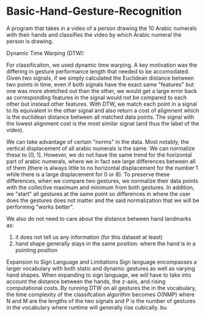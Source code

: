 # Basic-Hand-Gesture-Recognition

A program that takes in a video of a person drawing the 10 Arabic numerals with their hands and classifies the video by which Arabic numeral the person is drawing.

Dynamic Time Warping (DTW):

For classificaiton, we used dynamic time warping.  A key motivation was the differing in gesture performance length that needed to be accomodated.  Given two signals, if we simply calculated the Euclidean distance between two points in time, even if both signals have the exact same "features" but one was more stretched out than the other, we would get a large error back as corresponding features in the signal would not be compared to each other but instead other features.  With DTW, we match each point in a signal to its equivalent in the other signal and also return a cost of aligmnent which is the euclidean distance between all matched data points.  The signal with the lowest alignment cost is the most similar signal (and thus the label of the video).

We can take advantage of certain "norms" in the data.  Most notably, the vertical displacement of all arabic numerals is the same.  We can normalize these to [0, 1].  However, we do not have the same trend for the horizontal part of arabic numerals, where we in fact see large differences between all of them (there is always little to no horizontal displacement for the number 1 while there is a large displacement for 0 or 8). To preserve these differences, when we compare two gestures, we normalize their data points with the collective maximum and minimum from both gestures.  In addition, we "start" all gestures at the same point so differences in where the user does the gestures does not matter and the said normalization that we will be performing "works better".

We also do not need to care about the distance between hand landmarks as:
1. it does not tell us any information (for this dataset at least)
2. hand shape generally stays in the same position: where the hand is in a pointing position

Expansion to Sign Language and Limitations
Sign language encompasses a larger vocabulary with both static and dynamic gestures as well as varying hand shapes.  When expanding to sign language, we will have to take into account the distance between the hands, the z-axis, and rising computational costs.  By running DTW on all gestures the in the vocabulary, the time complexity of the classifcation algorithm becomes O(NMP) where N and M are the lengths of the two signals and P is the number of gestures in the vocabulary where runtime will generally rise cubically.  bu  
